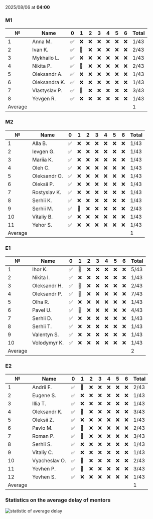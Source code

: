 2025/08/06 at **04:00**
### M1
|№|Name|0|1|2|3|4|5|6|Total|
|-----|-----|-----|-----|-----|-----|-----|-----|-----|-----|
|1|Anna M.|✅|❌|❌|❌|❌|❌|❌|1/43|
|2|Ivan K.|✅|🔄|❌|❌|❌|❌|❌|2/43|
|3|Mykhailo L.|✅|❌|❌|❌|❌|❌|❌|1/43|
|4|Nikita P.|✅|🔄|❌|❌|❌|❌|❌|2/43|
|5|Oleksandr A.|✅|❌|❌|❌|❌|❌|❌|1/43|
|6|Oleksandra K.|✅|❌|❌|❌|❌|❌|❌|1/43|
|7|Vlastyslav P.|✅|🔄|❌|❌|❌|❌|❌|3/43|
|8|Yevgen R.|✅|❌|❌|❌|❌|❌|❌|1/43|
|Average|||||||||1|
### M2
|№|Name|0|1|2|3|4|5|6|Total|
|-----|-----|-----|-----|-----|-----|-----|-----|-----|-----|
|1|Alla B.|✅|❌|❌|❌|❌|❌|❌|1/43|
|2|Ievgen G.|✅|❌|❌|❌|❌|❌|❌|1/43|
|3|Mariia K.|✅|❌|❌|❌|❌|❌|❌|1/43|
|4|Oleh C.|✅|❌|❌|❌|❌|❌|❌|1/43|
|5|Oleksandr O.|✅|❌|❌|❌|❌|❌|❌|1/43|
|6|Oleksii P.|✅|❌|❌|❌|❌|❌|❌|1/43|
|7|Rostyslav K.|✅|❌|❌|❌|❌|❌|❌|1/43|
|8|Serhii K.|✅|❌|❌|❌|❌|❌|❌|1/43|
|9|Serhii M.|✅|🔄|❌|❌|❌|❌|❌|2/43|
|10|Vitaliy B.|✅|❌|❌|❌|❌|❌|❌|1/43|
|11|Yehor S.|✅|❌|❌|❌|❌|❌|❌|1/43|
|Average|||||||||1|
### E1
|№|Name|0|1|2|3|4|5|6|Total|
|-----|-----|-----|-----|-----|-----|-----|-----|-----|-----|
|1|Ihor K.|✅|🔄|❌|❌|❌|❌|❌|5/43|
|2|Nikita I.|✅|❌|❌|❌|❌|❌|❌|1/43|
|3|Oleksandr H.|✅|🔄|❌|❌|❌|❌|❌|2/43|
|4|Oleksandr P.|✅|🔄|❌|❌|❌|❌|❌|7/43|
|5|Olha R.|✅|❌|❌|❌|❌|❌|❌|1/43|
|6|Pavel U.|✅|🔄|❌|❌|❌|❌|❌|4/43|
|7|Serhii D.|✅|❌|❌|❌|❌|❌|❌|1/43|
|8|Serhii T.|✅|❌|❌|❌|❌|❌|❌|1/43|
|9|Valentyn S.|✅|❌|❌|❌|❌|❌|❌|1/43|
|10|Volodymyr K.|✅|❌|❌|❌|❌|❌|❌|1/43|
|Average|||||||||2|
### E2
|№|Name|0|1|2|3|4|5|6|Total|
|-----|-----|-----|-----|-----|-----|-----|-----|-----|-----|
|1|Andrii F.|✅|🔄|❌|❌|❌|❌|❌|2/43|
|2|Eugene S.|✅|❌|❌|❌|❌|❌|❌|1/43|
|3|Illia T.|✅|❌|❌|❌|❌|❌|❌|1/43|
|4|Oleksandr K.|✅|🔄|❌|❌|❌|❌|❌|3/43|
|5|Oleksii Z.|✅|❌|❌|❌|❌|❌|❌|1/43|
|6|Pavlo M.|✅|🔄|❌|❌|❌|❌|❌|2/43|
|7|Roman P.|✅|🔄|❌|❌|❌|❌|❌|3/43|
|8|Serhii S.|✅|❌|❌|❌|❌|❌|❌|1/43|
|9|Vitaliy C.|✅|❌|❌|❌|❌|❌|❌|1/43|
|10|Vyacheslav O.|✅|🔄|❌|❌|❌|❌|❌|2/43|
|11|Yevhen P.|✅|🔄|❌|❌|❌|❌|❌|3/43|
|12|Yevhen S.|✅|❌|❌|❌|❌|❌|❌|1/43|
|Average|||||||||1|

### Statistics on the average delay of mentors
![statistic of average delay](https://docs.google.com/spreadsheets/d/e/2PACX-1vTRGxaJWiz7gJtvcjwtHPyyd5ju-BPGGEvp5XTIwGS92XWrY8xHYajrexYFqIVDSJIX7LGb8XaB6X3S/pubchart?oid=1439917493&format=image)
